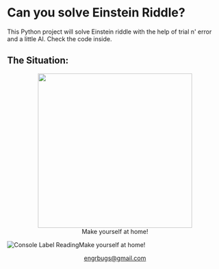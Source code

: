# Can you solve Einstein Riddle?
This Python project will solve Einstein riddle with the help of trial n' error and a little AI. Check the code inside.

## The Situation:
<center><a href="https://www.youtube.com/watch?v=1rDVz_Fb6HQ">
<img src="https://i.imgur.com/zEZTUJk.gif" height="360">
</a></center>
<center>Make yourself at home!</center>

![Console Label Reading](https://i.imgur.com/zEZTUJk.gif)Make yourself at home!

[<center>engrbugs@gmail.com</center>](mailto:engrbugs@gmail.com "engrbugs@gmail.com")